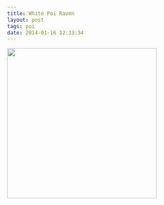 ```yaml
---
title: White Poi Raven
layout: post
tags: poi
date: 2014-01-16 12:33:34
---
```

<img width="350" src="https://i.imgur.com/AFJQAAt.gif" />
